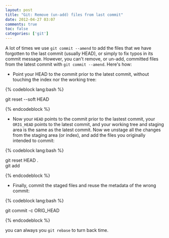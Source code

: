 ```yaml
---
layout: post
title: "Git: Remove (un-add) files from last commit"
date: 2012-04-27 03:07
comments: true
toc: false
categories: ['git']
---
```


A lot of times we use `git commit --amend` to add the files that we have forgotten to the last
commit (usually HEAD), or simply to fix typos in its commit message. However, you can't remove, or un-add,
committed files from the latest commit with `git commit --amend`. Here's how:

<!-- more -->

- Point your HEAD to the commit prior to the latest commit, without touching the index nor the working
tree: 

{% codeblock lang:bash %}

git reset --soft HEAD

{% endcodeblock %}

- Now your `HEAD` points to the commit prior to the lastest commit, your `ORIG_HEAD` points to the latest
commit, and your working tree and staging area is the same as the latest commit. Now we unstage all the
changes from the staging area (or index), and add the files you originally intended to commit:

{% codeblock lang:bash %}

git reset HEAD .    
git add <files>

{% endcodeblock %}


- Finally, commit the staged files and reuse the metadata of the wrong commit:

{% codeblock lang:bash %}

git commit -c ORIG_HEAD

{% endcodeblock %}

 you can always you `git rebase` to turn back time.
